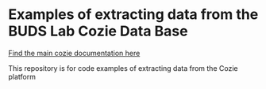 # Examples of extracting data from the BUDS Lab Cozie Data Base

[Find the main cozie documentation here](https://cozie.app/)

This repository is for code examples of extracting data from the Cozie platform
